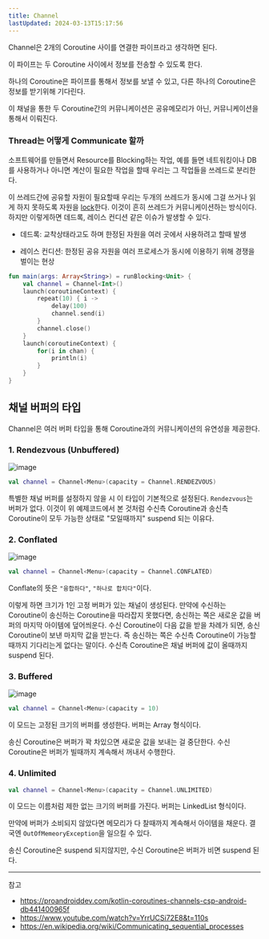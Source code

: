```yaml
---
title: Channel
lastUpdated: 2024-03-13T15:17:56
---
```


Channel은 2개의 Coroutine 사이를 연결한 파이프라고 생각하면 된다.

이 파이프는 두 Coroutine 사이에서 정보를 전송할 수 있도록 한다.

하나의 Coroutine은 파이프를 통해서 정보를 보낼 수 있고, 다른 하나의 Coroutine은 정보를 받기위해 기다린다.

이 채널을 통한 두 Coroutine간의 커뮤니케이션은 공유메모리가 아닌, 커뮤니케이션을 통해서 이뤄진다.

### Thread는 어떻게 Communicate 할까

소프트웨어를 만들면서 Resource를 Blocking하는 작업, 예를 들면 네트워킹이나 DB를 사용하거나 아니면 계산이 필요한 작업을 할때 우리는 그 작업들을 쓰레드로 분리한다.

이 쓰레드간에 공유할 자원이 필요할때 우리는 두개의 쓰레드가 동시에 그걸 쓰거나 읽게 하지 못하도록 자원을 [lock]()한다. 이것이 흔히 쓰레드가 커뮤니케이션하는 방식이다. 하지만 이렇게하면 데드록, 레이스 컨디션 같은 이슈가 발생할 수 있다.

* 데드록: 교착상태라고도 하며 한정된 자원을 여러 곳에서 사용하려고 할때 발생

* 레이스 컨디션: 한정된 공유 자원을 여러 프로세스가 동시에 이용하기 위해 경쟁을 벌이는 현상

```kotlin
fun main(args: Array<String>) = runBlocking<Unit> {
    val channel = Channel<Int>()
    launch(coroutineContext) {
        repeat(10) { i ->
            delay(100)
            channel.send(i)
        }
        channel.close()
    }
    launch(coroutineContext) {
        for(i in chan) {
            println(i)
        }
    }
}
```

## 채널 버퍼의 타입

Channel은 여러 버퍼 타입을 통해 Coroutine과의 커뮤니케이션의 유연성을 제공한다.

### 1. Rendezvous (Unbuffered)

![image](https://github.com/rlaisqls/TIL/assets/81006587/87c25464-da85-463f-ab42-df8af98f319d)

```kotlin
val channel = Channel<Menu>(capacity = Channel.RENDEZVOUS)
```

특별한 채널 버퍼를 설정하지 않을 시 이 타입이 기본적으로 설정된다. `Rendezvous`는 버퍼가 없다. 이것이 위 예제코드에서 본 것처럼 수신측 Coroutine과 송신측 Coroutine이 모두 가능한 상태로 "모일때까지" suspend 되는 이유다.


### 2. Conflated

![image](https://github.com/rlaisqls/TIL/assets/81006587/331cff90-f0c8-4d0a-be46-42cab0fa2805)

```kotlin
val channel = Channel<Menu>(capacity = Channel.CONFLATED)
```

Conflate의 뜻은 `"융합하다"`, `"하나로 합치다"`이다.

이렇게 하면 크기가 1인 고정 버퍼가 있는 채널이 생성된다. 만약에 수신하는 Coroutine이 송신하는 Coroutine을 따라잡지 못했다면, 송신하는 쪽은 새로운 값을 버퍼의 마지막 아이템에 덮어씌운다. 수신 Coroutine이 다음 값을 받을 차례가 되면, 송신 Coroutine이 보낸 마지막 값을 받는다. 즉 송신하는 쪽은 수신측 Coroutine이 가능할때까지 기다리는게 없다는 말이다. 수신측 Coroutine은 채널 버퍼에 값이 올때까지 suspend 된다.

### 3. Buffered

![image](https://github.com/rlaisqls/TIL/assets/81006587/229ad9aa-0860-42a4-a2a9-6e9f7672d69c)

```kotlin
val channel = Channel<Menu>(capacity = 10)
```

이 모드는 고정된 크기의 버퍼를 생성한다. 버퍼는 Array 형식이다.

송신 Coroutine은 버퍼가 꽉 차있으면 새로운 값을 보내는 걸 중단한다. 수신 Coroutine은 버퍼가 빌때까지 계속해서 꺼내서 수행한다.

### 4. Unlimited

```kotlin
val channel = Channel<Menu>(capacity = Channel.UNLIMITED)
```

이 모드는 이름처럼 제한 없는 크기의 버퍼를 가진다. 버퍼는 LinkedList 형식이다.

만약에 버퍼가 소비되지 않았다면 메모리가 다 찰때까지 계속해서 아이템을 채운다. 결국엔 `OutOfMemeoryException`을 일으킬 수 있다.

송신 Coroutine은 suspend 되지않지만, 수신 Coroutine은 버퍼가 비면 suspend 된다.

---

참고
- https://proandroiddev.com/kotlin-coroutines-channels-csp-android-db441400965f
- https://www.youtube.com/watch?v=YrrUCSi72E8&t=110s
- https://en.wikipedia.org/wiki/Communicating_sequential_processes